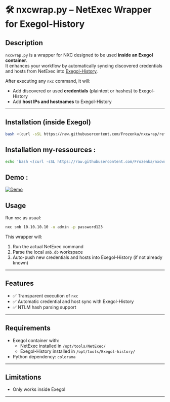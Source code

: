# 🛠️ nxcwrap.py – NetExec Wrapper for Exegol-History

## Description

`nxcwrap.py` is a wrapper for NXC designed to be used **inside an Exegol container**.  
It enhances your workflow by automatically syncing discovered credentials and hosts from NetExec into [Exegol-History](https://github.com/ThePorgs/Exegol-history).

After executing any `nxc` command, it will:

- Add discovered or used **credentials** (plaintext or hashes) to Exegol-History
- Add **host IPs and hostnames** to Exegol-History

---

## Installation (inside Exegol)

```bash
bash <(curl -sSL https://raw.githubusercontent.com/Frozenka/nxcwrap/refs/heads/main/install_nxcwraper.sh)

```
## Installation my-ressources :
```bash
echo 'bash <(curl -sSL https://raw.githubusercontent.com/Frozenka/nxcwrap/refs/heads/main/install_nxcwraper.sh)' > ~/.exegol/my-resources/setup/load_user_setup.sh
```

## Demo :
[![Demo](https://img.youtube.com/vi/Li9In64pfbQ/maxresdefault.jpg)](https://www.youtube.com/watch?v=Li9In64pfbQ)

## Usage

Run `nxc` as usual:

```bash
nxc smb 10.10.10.10 -u admin -p password123
```

This wrapper will:

1. Run the actual NetExec command
2. Parse the local `smb.db` workspace
3. Auto-push new credentials and hosts into Exegol-History (if not already known)

---
 
 
## Features

- ✅ Transparent execution of `nxc`
- ✅ Automatic credential and host sync with Exegol-History
- ✅ NTLM hash parsing support

---

## Requirements

- Exegol container with:
  - NetExec installed in `/opt/tools/NetExec/`
  - Exegol-History installed in `/opt/tools/Exegol-history/`
- Python dependency: `colorama`

---

## Limitations

- Only works inside Exegol  

---

 
